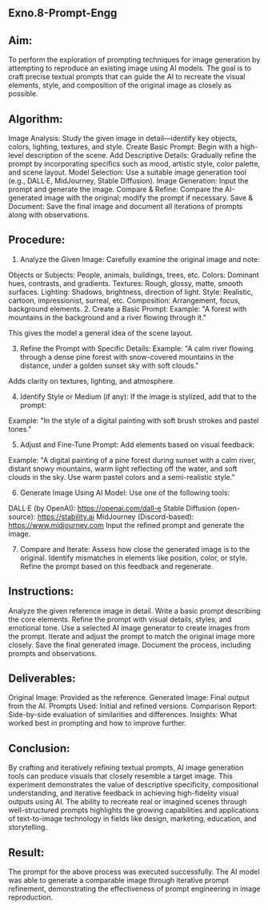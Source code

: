 ## Exno.8-Prompt-Engg
## Aim:
To perform the exploration of prompting techniques for image generation by attempting to reproduce an existing image using AI models. The goal is to craft precise textual prompts that can guide the AI to recreate the visual elements, style, and composition of the original image as closely as possible.

## Algorithm:
Image Analysis: Study the given image in detail—identify key objects, colors, lighting, textures, and style.
Create Basic Prompt: Begin with a high-level description of the scene.
Add Descriptive Details: Gradually refine the prompt by incorporating specifics such as mood, artistic style, color palette, and scene layout.
Model Selection: Use a suitable image generation tool (e.g., DALL·E, MidJourney, Stable Diffusion).
Image Generation: Input the prompt and generate the image.
Compare & Refine: Compare the AI-generated image with the original; modify the prompt if necessary.
Save & Document: Save the final image and document all iterations of prompts along with observations.
## Procedure:
1. Analyze the Given Image:
Carefully examine the original image and note:

Objects or Subjects: People, animals, buildings, trees, etc.
Colors: Dominant hues, contrasts, and gradients.
Textures: Rough, glossy, matte, smooth surfaces.
Lighting: Shadows, brightness, direction of light.
Style: Realistic, cartoon, impressionist, surreal, etc.
Composition: Arrangement, focus, background elements.
2. Create a Basic Prompt:
Example: "A forest with mountains in the background and a river flowing through it."

This gives the model a general idea of the scene layout.

3. Refine the Prompt with Specific Details:
Example: "A calm river flowing through a dense pine forest with snow-covered mountains in the distance, under a golden sunset sky with soft clouds."

Adds clarity on textures, lighting, and atmosphere.

4. Identify Style or Medium (if any):
If the image is stylized, add that to the prompt:

Example: "In the style of a digital painting with soft brush strokes and pastel tones."

5. Adjust and Fine-Tune Prompt:
Add elements based on visual feedback:

Example: "A digital painting of a pine forest during sunset with a calm river, distant snowy mountains, warm light reflecting off the water, and soft clouds in the sky. Use warm pastel colors and a semi-realistic style."

6. Generate Image Using AI Model:
Use one of the following tools:

DALL·E (by OpenAI): https://openai.com/dall-e
Stable Diffusion (open-source): https://stability.ai
MidJourney (Discord-based): https://www.midjourney.com
Input the refined prompt and generate the image.

7. Compare and Iterate:
Assess how close the generated image is to the original.
Identify mismatches in elements like position, color, or style.
Refine the prompt based on this feedback and regenerate.
## Instructions:
Analyze the given reference image in detail.
Write a basic prompt describing the core elements.
Refine the prompt with visual details, styles, and emotional tone.
Use a selected AI image generator to create images from the prompt.
Iterate and adjust the prompt to match the original image more closely.
Save the final generated image.
Document the process, including prompts and observations.
## Deliverables:
Original Image: Provided as the reference.
Generated Image: Final output from the AI.
Prompts Used: Initial and refined versions.
Comparison Report: Side-by-side evaluation of similarities and differences.
Insights: What worked best in prompting and how to improve further.
## Conclusion:
By crafting and iteratively refining textual prompts, AI image generation tools can produce visuals that closely resemble a target image. This experiment demonstrates the value of descriptive specificity, compositional understanding, and iterative feedback in achieving high-fidelity visual outputs using AI. The ability to recreate real or imagined scenes through well-structured prompts highlights the growing capabilities and applications of text-to-image technology in fields like design, marketing, education, and storytelling.

## Result:
The prompt for the above process was executed successfully. The AI model was able to generate a comparable image through iterative prompt refinement, demonstrating the effectiveness of prompt engineering in image reproduction.
